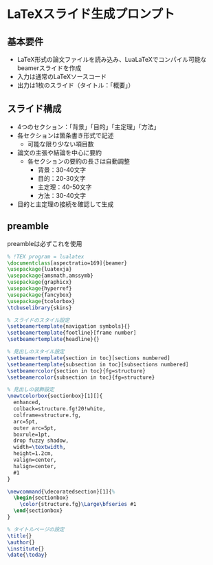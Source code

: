 # LaTeXスライド生成プロンプト

## 基本要件
* LaTeX形式の論文ファイルを読み込み、LuaLaTeXでコンパイル可能なbeamerスライドを作成
* 入力は通常のLaTeXソースコード
* 出力は1枚のスライド（タイトル：「概要」）

## スライド構成
* 4つのセクション：「背景」「目的」「主定理」「方法」
* 各セクションは箇条書き形式で記述
  * 可能な限り少ない項目数
* 論文の主張や結論を中心に要約
  * 各セクションの要約の長さは自動調整
    * 背景：30-40文字
    * 目的：20-30文字
    * 主定理：40-50文字
    * 方法：30-40文字
* 目的と主定理の接続を確認して生成

## preamble
preambleは必ずこれを使用

```latex
% !TEX program = lualatex
\documentclass[aspectratio=169]{beamer}
\usepackage{luatexja}
\usepackage{amsmath,amssymb}
\usepackage{graphicx}
\usepackage{hyperref}
\usepackage{fancybox}
\usepackage{tcolorbox}
\tcbuselibrary{skins}

% スライドのスタイル設定
\setbeamertemplate{navigation symbols}{}
\setbeamertemplate{footline}[frame number]
\setbeamertemplate{headline}{}

% 見出しのスタイル設定
\setbeamertemplate{section in toc}[sections numbered]
\setbeamertemplate{subsection in toc}[subsections numbered]
\setbeamercolor{section in toc}{fg=structure}
\setbeamercolor{subsection in toc}{fg=structure}

% 見出しの装飾設定
\newtcolorbox{sectionbox}[1][]{
  enhanced,
  colback=structure.fg!20!white,
  colframe=structure.fg,
  arc=5pt,
  outer arc=5pt,
  boxrule=1pt,
  drop fuzzy shadow,
  width=\textwidth,
  height=1.2cm,
  valign=center,
  halign=center,
  #1
}

\newcommand{\decoratedsection}[1]{%
  \begin{sectionbox}
    \color{structure.fg}\Large\bfseries #1
  \end{sectionbox}
}

% タイトルページの設定
\title{}
\author{}
\institute{}
\date{\today}
```
